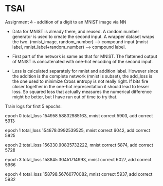 # TSAI
Assignment 4 - addition of a digit to an MNIST image via NN

- Data for MNIST is already there, and reused. A random number generator is used to create the second input. A wrapper dataset wraps the two.
  (mnist_image, random_number) --> compound input 
  (mnist label, mnist_label+random_number) --> compound label.
  
- First part of the network is same as that for MNIST. The flattened output of MNIST is concatenated with one-hot encoding of the second input. 
- Loss is calculated separately for mnist and addition label. However since the addition is the complete network (mnist is subset), the add_loss is the one used to minimize
Cross entropy is not really right. If bits fire closer together in the one-hot representation it should lead to lesser loss. So squared loss that actually measures the numerical
difference might be better, but I have run out of time to try that.

Train logs for first 5 epochs:

epoch 0 total_loss 154958.58832985163, mnist correct 5903, add correct 5913

epoch 1 total_loss 154878.0992539525, mnist correct 6042, add correct 5925

epoch 2 total_loss 156330.90835732222, mnist correct 5874, add correct 5728

epoch 3 total_loss 158845.30451714993, mnist correct 6027, add correct 5966

epoch 4 total_loss 158798.56760770082, mnist correct 5937, add correct 5932
